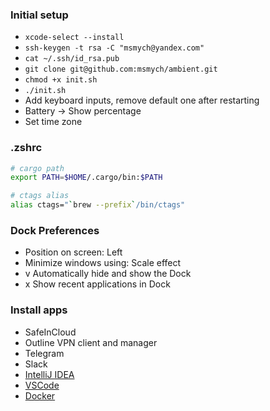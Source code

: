 ### Initial setup

* `xcode-select --install`
* `ssh-keygen -t rsa -C "msmych@yandex.com"`
* `cat ~/.ssh/id_rsa.pub`
* `git clone git@github.com:msmych/ambient.git`
* `chmod +x init.sh`
* `./init.sh`
* Add keyboard inputs, remove default one after restarting
* Battery -> Show percentage
* Set time zone

### .zshrc

```bash
# cargo path
export PATH=$HOME/.cargo/bin:$PATH

# ctags alias
alias ctags="`brew --prefix`/bin/ctags"
```

### Dock Preferences 

* Position on screen: Left
* Minimize windows using: Scale effect
* v Automatically hide and show the Dock
* x Show recent applications in Dock

### Install apps

* SafeInCloud
* Outline VPN client and manager
* Telegram
* Slack
* [IntelliJ IDEA](https://www.jetbrains.com/idea/download/download-thanks.html?platform=mac)
* [VSCode](https://code.visualstudio.com)
* [Docker](https://download.docker.com/mac/stable/Docker.dmg)

